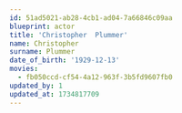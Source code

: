 ```yaml
---
id: 51ad5021-ab28-4cb1-ad04-7a66846c09aa
blueprint: actor
title: 'Christopher  Plummer'
name: Christopher
surname: Plummer
date_of_birth: '1929-12-13'
movies:
  - fb050ccd-cf54-4a12-963f-3b5fd9607fb0
updated_by: 1
updated_at: 1734817709
---
```

